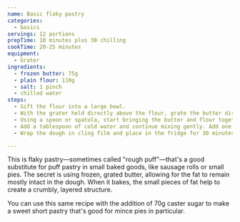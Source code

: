 ```yaml
---
name: Basic flaky pastry
categories:
  - basics
servings: 12 portions
prepTime: 10 minutes plus 30 chilling
cookTime: 20-25 minutes
equipment:
  - Grater
ingredients:
  - frozen butter: 75g
  - plain flour: 110g
  - salt: 1 pinch
  - chilled water
steps:
  - Sift the flour into a large bowl.
  - With the grater held directly above the flour, grate the butter directly on top of the flour.
  - Using a spoon or spatula, start bringing the butter and flour together. Don't use your hands – it's important that the fat remains cold. What you're trying to do here is coat all of the butter with flour.
  - Add a tablespoon of cold water and continue mixing gently. Add one or two more tablespoons at a time, until the dough just starts to come together. You're aiming for a very short, clean dough – there should be no bits of loose fat or flour once you are done, but the dough shouldn't be wet or mushy.
  - Wrap the dough in cling film and place in the fridge for 30 minutes to chill. After that, it's ready to use in your recipe.

---
```


This is flaky pastry—sometimes called "rough puff"—that's a good substitute for puff pastry in small baked goods, like sausage rolls or small pies. The secret is using frozen, grated butter, allowing for the fat to remain mostly intact in the dough. When it bakes, the small pieces of fat help to create a crumbly, layered structure.

You can use this same recipe with the addition of 70g caster sugar to make a sweet short pastry that's good for mince pies in particular.
